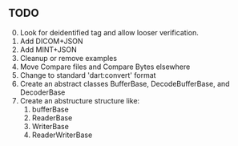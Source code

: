 ## TODO

0. Look for deidentified tag and allow looser verification.
1. Add DICOM+JSON
2. Add MINT+JSON
3. Cleanup or remove examples
4. Move Compare files and Compare Bytes elsewhere
5. Change to standard 'dart:convert' format
6. Create an abstract classes BufferBase, DecodeBufferBase, and DecoderBase
7. Create an abstructure structure like:
    1. bufferBase
    2. ReaderBase
    3. WriterBase
    4. ReaderWriterBase